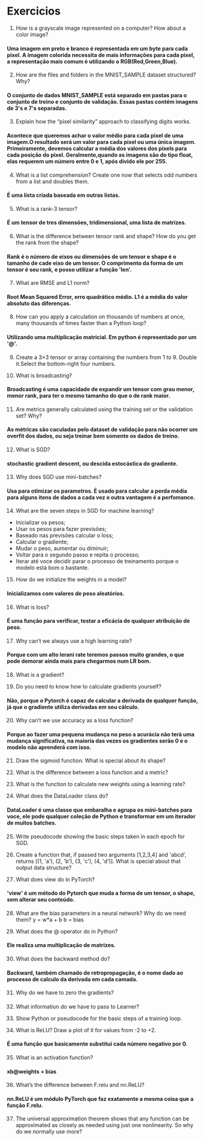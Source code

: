 # Exercicios
1. How is a grayscale image represented on a computer? How about a color image?
#### Uma imagem em preto e branco é representada em um byte para cada pixel. A imagem colorida necessita de mais informações para cada pixel, a representação mais comum é utilizando o RGB(Red,Green,Blue).

2. How are the files and folders in the MNIST_SAMPLE dataset structured? Why?
#### O conjunto de dados MNIST_SAMPLE está separado em pastas para o conjunto de treino e conjunto de validação. Essas pastas contém imagens de 3's e 7's separadas.

3. Explain how the “pixel similarity” approach to classifying digits works.
#### Acontece que queremos achar o valor médio para cada pixel de uma imagem.O resultado será um valor para cada pixel ou uma única imagem. Primeiramente, devemos calcular a média dos valores dos pixels para cada posição do pixel. Geralmente,quando as imagens são do tipo float, elas requerem um número entre 0 e 1, após divido ele por 255.

4. What is a list comprehension? Create one now that selects odd numbers from a list and doubles them.
#### É uma lista criada baseada em outras listas.

5. What is a rank-3 tensor?
#### É um tensor de tres dimensões, tridimensional, uma lista de matrizes.

6. What is the difference between tensor rank and shape? How do you get the rank from the shape?
#### Rank é o número de eixos ou dimensões de um tensor e shape é o tamanho de cade eixo de um tensor. O comprimento da forma de um tensor é seu rank, e posso utilizar a função 'len'.

7. What are RMSE and L1 norm?
#### Root Mean Squared Error, erro quadrático médio. L1 é a média do valor absoluto das diferenças.

8. How can you apply a calculation on thousands of numbers at once, many thousands of times faster than a Python loop?
#### Utilizando uma multiplicação matricial. Em python é representado por um '@'.

9. Create a 3×3 tensor or array containing the numbers from 1 to 9. Double it.Select the bottom-right four numbers.

10. What is broadcasting?
#### Broadcasting é uma capacidade de expandir um tensor com grau menor, menor rank, para ter o mesmo tamanho do que o de rank maior.

11. Are metrics generally calculated using the training set or the validation set? Why?
#### As métricas são caculadas pelo dataset de validação para não ocorrer um overfit dos dados, ou seja treinar bem somente os dados de treino.

12. What is SGD?
#### stochastic gradient descent, ou descida estocástica do gradiente.

13. Why does SGD use mini-batches?
#### Usa para otimizar os parametros. É usado para calcular a perda média para alguns itens de dados a cada vez e outra vantagem é a perfomance.

14. What are the seven steps in SGD for machine learning?
- Inicializar os pesos;
- Usar os pesos para fazer previsões;
- Baseado nas previsões calcular o loss;
- Calcular o gradiente;
- Mudar o peso, aumentar ou diminuir;
- Voltar para o segundo passo e repita o processo;
- Iterar até voce decidir parar o processo de treinamento porque o modelo está bom o bastante.

15. How do we initialize the weights in a model?
#### Inicializamos com valores de peso aleatórios.

16. What is loss?
#### É uma função para verificar, testar a eficácia de qualquer atribuição de peso.

17. Why can’t we always use a high learning rate?
#### Porque com um alto lerani rate teremos passos muito grandes, o que pode demorar ainda mais para chegarmos num LR bom. 

18. What is a gradient?

19. Do you need to know how to calculate gradients yourself?
#### Não, porque o Pytorch é capaz de calcular a derivada de qualquer função, já que o gradiente utiliza derivadas em seu cálculo.

20. Why can’t we use accuracy as a loss function?
#### Porque ao fazer uma pequena mudança no peso a acurácia não terá uma mudança significativa, na maioria das vezes os gradientes serão 0 e o modelo não aprenderá com isso.

21. Draw the sigmoid function. What is special about its shape?


22. What is the difference between a loss function and a metric?


23. What is the function to calculate new weights using a learning rate?


24. What does the DataLoader class do?
#### DataLoader é uma classe que embaralha e agrupa os mini-batches para voce, ele pode qualquer coleção de Python e transformar em um iterador de muitos batches.

25. Write pseudocode showing the basic steps taken in each epoch for SGD.


26. Create a function that, if passed two arguments [1,2,3,4] and 'abcd', returns [(1, 'a'), (2, 'b'), (3, 'c'), (4, 'd')]. What is special about that output data structure?


27. What does view do in PyTorch?
#### 'view' é um método do Pytorch que muda a forma de um tensor, o shape, sem alterar seu conteúdo.

28. What are the bias parameters in a neural network? Why do we need them?
y = w*a + b 
b = bias 

29. What does the @ operator do in Python?
#### Ele realiza uma multiplicação de matrizes.

30. What does the backward method do?
#### Backward, também chamado de retropropagação, é o nome dado ao processo de calculo da derivada em cada camada.

31. Why do we have to zero the gradients?
#### 

32. What information do we have to pass to Learner?


33. Show Python or pseudocode for the basic steps of a training loop.

34. What is ReLU? Draw a plot of it for values from -2 to +2.
#### É uma função que basicamente substitui cada número negativo por 0.

35. What is an activation function?
#### xb@weights + bias

36. What’s the difference between F.relu and nn.ReLU?
#### nn.ReLU é um módulo PyTorch que faz exatamente a mesma coisa que a função F.relu.

37. The universal approximation theorem shows that any function can be approximated as closely as needed using just one nonlinearity. So why do we normally use more?

